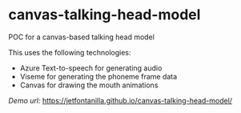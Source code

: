 # canvas-talking-head-model
POC for a canvas-based talking head model

This uses the following technologies:

* Azure Text-to-speech for generating audio
* Viseme for generating the phoneme frame data
* Canvas for drawing the mouth animations

*Demo url:*
https://jetfontanilla.github.io/canvas-talking-head-model/
